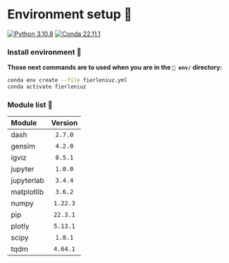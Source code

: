 # Environment setup 🔧

[![Python 3.10.8](https://img.shields.io/badge/python-%E2%89%A5_3.10.8-blue.svg)](https://www.python.org/downloads/release/python-397/)
[![Conda 22.11.1](https://img.shields.io/badge/miniconda-%E2%89%A5_22.11.1-green.svg)](https://docs.conda.io/en/latest/miniconda.html)

### Install environment 📶

**Those next commands are to used when you are in the `📁 env/` directory:**

```bash
conda env create --file fierleniuz.yml
conda activate fierleniuz
```

### Module list 📝

| **Module** | **Version** |
| :--------- | :---------: |
| dash       |   `2.7.0`   |
| gensim     |   `4.2.0`   |
| igviz      |   `0.5.1`   |
| jupyter    |   `1.0.0`   |
| jupyterlab |   `3.4.4`   |
| matplotlib |   `3.6.2`   |
| numpy      |  `1.22.3`   |
| pip        |  `22.3.1`   |
| plotly     |  `5.13.1`   |
| scipy      |   `1.8.1`   |
| tqdm       |  `4.64.1`   |
